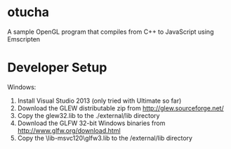 otucha
======

A sample OpenGL program that compiles from C++ to JavaScript using Emscripten

Developer Setup
=============
Windows:
1. Install Visual Studio 2013 (only tried with Ultimate so far)
2. Download the GLEW distributable zip from http://glew.sourceforge.net/
2. Copy the glew32.lib to the ./external/lib directory
3. Download the GLFW 32-bit Windows binaries from http://www.glfw.org/download.html
4. Copy the \lib-msvc120\glfw3.lib to the /external/lib directory
